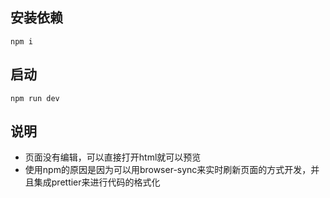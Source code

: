 ## 安装依赖
```
npm i
```

## 启动
```
npm run dev
```

## 说明
* 页面没有编辑，可以直接打开html就可以预览
* 使用npm的原因是因为可以用browser-sync来实时刷新页面的方式开发，并且集成prettier来进行代码的格式化